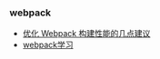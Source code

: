 ### webpack
* [优化 Webpack 构建性能的几点建议](http://web.jobbole.com/93486/)
* [webpack学习](https://segmentfault.com/a/1190000007359645)
